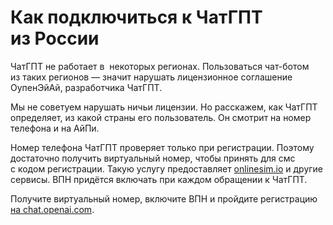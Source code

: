 # Как подключиться к&nbsp;ЧатГПТ из&nbsp;России

ЧатГПТ не&nbsp;работает в&nbsp; некоторых регионах. Пользоваться чат-ботом из&nbsp;таких регионов&nbsp;&mdash; значит нарушать лицензионное соглашение ОупенЭйАй, разработчика ЧатГПТ. 

Мы&nbsp;не&nbsp;советуем нарушать ничьи лицензии. Но&nbsp;расскажем, как ЧатГПТ определяет, из&nbsp;какой страны его пользователь.
Он смотрит на номер телефона и на АйПи.    

Номер телефона ЧатГПТ проверяет только при регистрации. Поэтому достаточно получить виртуальный номер, чтобы принять для смс с&nbsp;кодом регистрации. Такую услугу предоставляет [onlinesim.io](https://onlinesim.io/) и&nbsp;другие сервисы. ВПН придётся включать при каждом обращении к&nbsp;ЧатГПТ.

Получите виртуальный номер, включите ВПН и&nbsp;пройдите регистрацию [на&nbsp;chat.openai.com](https://chat.openai.com/).

